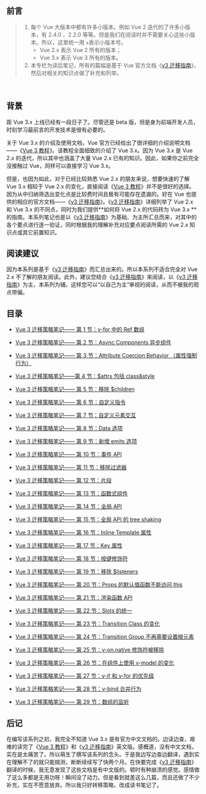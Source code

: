 ## 前言

> 1. 每个 Vue 大版本中都有许多小版本。例如 Vue 2 迭代的了许多小版本，有 2.4.0 、2.2.0 等等。但是我们在阅读时并不需要关心这些小版本。所以，这里统一用 `x`表示小版本号。
>    - Vue 2.x 表示 Vue 2 所有的版本；
>    - Vue 3.x 表示 Vue 3 所有的版本。
> 2. 本专栏为读后笔记，所有的篇幅是基于 Vue 官方文档《[v3 迁移指南](https://v3.cn.vuejs.org/guide/migration/introduction.html)》，然后对相关的知识点做了补充和列举。

​

## 背景

距 Vue 3.x 上线已经有一段日子了。尽管还是 beta 版，但是身为前端开发人员，时刻学习最前言的开发技术是很有必要的。

关于 Vue 3.x 的介绍及使用文档，Vue 官方已经给出了很详细的介绍说明文档——《[Vue 3 教程](https://v3.cn.vuejs.org/guide/introduction.html)》。该教程全面细致的介绍了 Vue 3.x。因为 Vue 3.x 是 Vue 2.x 的迭代，所以其中也涵盖了大量 Vue 2.x 已有的知识。因此，如果你之前完全没接触过 Vue，同样可以直接学习 Vue 3.x。

但是，也因为如此，对于已经比较熟悉 Vue 2.x 的朋友来说，想要快速的了解 Vue 3.x 相较于 Vue 2.x 的变化，直接阅读《[Vue 3 教程](https://v3.cn.vuejs.org/guide/introduction.html)》并不是很好的选择。因为从中归纳筛选出变化点是比较费时间且极有可能存在遗漏的。好在 Vue 也提供的相应的官方文档——《[v3 迁移指南](https://v3.cn.vuejs.org/guide/migration/introduction.html)》。《[v3 迁移指南](https://v3.cn.vuejs.org/guide/migration/introduction.html)》详细列举了 Vue 2.x 和 Vue 3.x 的不同点，同时为我们提供**如何将 Vue 2.x 的代码转为 Vue 3.x **的指南。本系列笔记也是以《[v3 迁移指南](https://v3.cn.vuejs.org/guide/migration/introduction.html)》为基础、为主所汇总而来，对其中的各个要点进行逐一验证，同时根据我的理解补充对应要点阅读所需的 Vue 2.x 知识点或其它前置知识。

## 阅读建议

因为本系列是基于《[v3 迁移指南](https://v3.cn.vuejs.org/guide/migration/introduction.html)》而汇总出来的。所以本系列不适合完全对 Vue 2.x 不了解的朋友阅读。此外，建议您结合《[v3 迁移指南](https://v3.cn.vuejs.org/guide/migration/introduction.html)》来阅读，以《[v3 迁移指南](https://v3.cn.vuejs.org/guide/migration/introduction.html)》为主，本系列为辅。这样您可以“以自己为主”审视的阅读，从而不被我的观点带偏。

## 目录

- [Vue 3 迁移策略笔记—— 第 1 节：v-for 中的 Ref 数组](https://blog.csdn.net/weixin_44869002/article/details/113173819)

- [Vue 3 迁移策略笔记—— 第 2 节：Async Components 异步组件](https://blog.csdn.net/weixin_44869002/article/details/113174206)

- [Vue 3 迁移策略笔记—— 第 3 节：Attribute Coercion Behavior （属性强制行为）](https://blog.csdn.net/weixin_44869002/article/details/113174285)
- [Vue 3 迁移策略笔记——第 4 节：$attrs 包括 class&style](https://blog.csdn.net/weixin_44869002/article/details/113174490)
- [Vue 3 迁移策略笔记—— 第 5 节：移除 $children](https://blog.csdn.net/weixin_44869002/article/details/113174530)
- [Vue 3 迁移策略笔记—— 第 6 节：自定义指令](https://blog.csdn.net/weixin_44869002/article/details/113174573)
- [Vue 3 迁移策略笔记—— 第 7 节：自定义元素交互](https://blog.csdn.net/weixin_44869002/article/details/113174591)
- [Vue 3 迁移策略笔记—— 第 8 节：Data 选项](https://blog.csdn.net/weixin_44869002/article/details/113174676)
- [Vue 3 迁移策略笔记—— 第 9 节：新增 emits 选项](https://blog.csdn.net/weixin_44869002/article/details/113174738)
- [Vue 3 迁移策略笔记—— 第 10 节：事件 API](https://blog.csdn.net/weixin_44869002/article/details/113174756)
- [Vue 3 迁移策略笔记—— 第 11 节：移除过滤器](https://blog.csdn.net/weixin_44869002/article/details/113174778)
- [Vue 3 迁移策略笔记—— 第 12 节：片段](https://blog.csdn.net/weixin_44869002/article/details/113174804)
- [Vue 3 迁移策略笔记—— 第 13 节：函数式组件](https://blog.csdn.net/weixin_44869002/article/details/113174857)
- [Vue 3 迁移策略笔记—— 第 14 节：全局 API](https://blog.csdn.net/weixin_44869002/article/details/113175703)
- [Vue 3 迁移策略笔记—— 第 15 节：全局 API 的 tree shaking](https://blog.csdn.net/weixin_44869002/article/details/113175726)
- [Vue 3 迁移策略笔记—— 第 16 节：Inline Template 属性](https://blog.csdn.net/weixin_44869002/article/details/113176009)
- [Vue 3 迁移策略笔记—— 第 17 节：Key 属性](https://blog.csdn.net/weixin_44869002/article/details/113176031)
- [Vue 3 迁移策略笔记—— 第 18 节：按键修饰符](https://blog.csdn.net/weixin_44869002/article/details/113176050)
- [Vue 3 迁移策略笔记—— 第 19 节：移除 $listeners](https://blog.csdn.net/weixin_44869002/article/details/113176068)
- [Vue 3 迁移策略笔记—— 第 20 节：Props 的默认值函数不能访问 this](https://blog.csdn.net/weixin_44869002/article/details/113176085)
- [Vue 3 迁移策略笔记—— 第 21 节：渲染函数 API](https://blog.csdn.net/weixin_44869002/article/details/113176112)
- [Vue 3 迁移策略笔记—— 第 22 节：Slots 的统一](https://blog.csdn.net/weixin_44869002/article/details/113176125)
- [Vue 3 迁移策略笔记—— 第 23 节：Transition Class 的变化](https://blog.csdn.net/weixin_44869002/article/details/113176143)
- [Vue 3 迁移策略笔记—— 第 24 节：Transition Group 不再需要设置根元素](https://blog.csdn.net/weixin_44869002/article/details/113176169)
- [Vue 3 迁移策略笔记—— 第 25 节：v-on.native 修饰符被移除](https://blog.csdn.net/weixin_44869002/article/details/113176244)
- [Vue 3 迁移策略笔记—— 第 26 节：在组件上使用 v-model 的变化](https://blog.csdn.net/weixin_44869002/article/details/113176262)
- [Vue 3 迁移策略笔记—— 第 27 节：v-if 和 v-for 的优先级](https://blog.csdn.net/weixin_44869002/article/details/113176324)
- [Vue 3 迁移策略笔记—— 第 28 节：v-bind 合并行为](https://blog.csdn.net/weixin_44869002/article/details/113176344)
- [Vue 3 迁移策略笔记—— 第 29 节：数组的监听](https://blog.csdn.net/weixin_44869002/article/details/113176356)

## 后记

在编写该系列之初，我完全不知道 Vue 3.x 是有官方中文文档的。边读边查，艰难的读完了《[Vue 3 教程](https://v3.vuejs.org/guide/introduction.html)》和《[v3 迁移指南](https://v3.vuejs.org/guide/migration/introduction.html)》英文版。感概道，没有中文文档，实在是太痛苦了。所以萌生了撰写该系列的念头。于是我边写边查边翻译，遇到实在理解不了的就只能揣测，断断续续写了快两个月。在快要完成《[v3 迁移指南](https://v3.vuejs.org/guide/migration/introduction.html)》翻译的时候，我无意发现了这些文档是有中文版的。顿时有种崩溃的感觉。感情做了这么多都是无用功呀！瞬间没了动力。但是看到就差这么几篇，而且还做了不少补充，实在不愿意放弃。所以我只好转移策略，改成读书笔记了。
